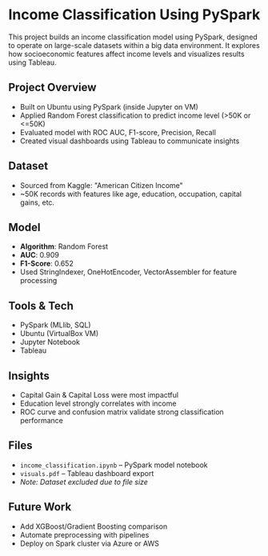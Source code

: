 # Income Classification Using PySpark

This project builds an income classification model using PySpark, designed to operate on large-scale datasets within a big data environment. It explores how socioeconomic features affect income levels and visualizes results using Tableau.

## Project Overview

- Built on Ubuntu using PySpark (inside Jupyter on VM)
- Applied Random Forest classification to predict income level (>50K or <=50K)
- Evaluated model with ROC AUC, F1-score, Precision, Recall
- Created visual dashboards using Tableau to communicate insights

##  Dataset

- Sourced from Kaggle: "American Citizen Income"
- ~50K records with features like age, education, occupation, capital gains, etc.

## Model

- **Algorithm**: Random Forest
- **AUC**: 0.909
- **F1-Score**: 0.652
- Used StringIndexer, OneHotEncoder, VectorAssembler for feature processing

##  Tools & Tech

- PySpark (MLlib, SQL)
- Ubuntu (VirtualBox VM)
- Jupyter Notebook
- Tableau

##  Insights

- Capital Gain & Capital Loss were most impactful
- Education level strongly correlates with income
- ROC curve and confusion matrix validate strong classification performance

##  Files

- `income_classification.ipynb` – PySpark model notebook
- `visuals.pdf` – Tableau dashboard export
- *Note: Dataset excluded due to file size*

##  Future Work

- Add XGBoost/Gradient Boosting comparison
- Automate preprocessing with pipelines
- Deploy on Spark cluster via Azure or AWS

